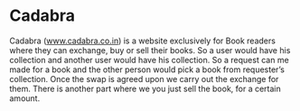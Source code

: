 # Cadabra

Cadabra (www.cadabra.co.in) is a website exclusively for Book readers where they can exchange, buy or sell their books. 
So a user would have his collection and another user would have his collection. So a request can me made for a book and the other person would pick a book from requester’s collection. 
Once the swap is agreed upon we carry out the exchange for them. There is another part where we you just sell the book, for a certain amount.


